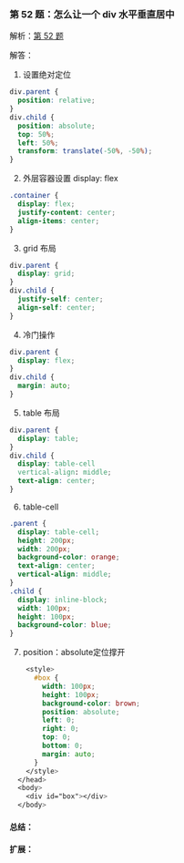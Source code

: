 ### 第 52 题：怎么让一个 div 水平垂直居中

解析：[第 52 题](https://github.com/Advanced-Frontend/Daily-Interview-Question/issues/92)

解答：

1. 设置绝对定位

```css
div.parent {
  position: relative;
}
div.child {
  position: absolute;
  top: 50%;
  left: 50%;
  transform: translate(-50%, -50%);
}
```

2. 外层容器设置 display: flex

```css
.container {
  display: flex;
  justify-content: center;
  align-items: center;
}
```

3. grid 布局

```css
div.parent {
  display: grid;
}
div.child {
  justify-self: center;
  align-self: center;
}
```

4. 冷门操作

```css
div.parent {
  display: flex;
}
div.child {
  margin: auto;
}
```

5. table 布局

```css
div.parent {
  display: table;
}
div.child {
  display: table-cell
  vertical-align: middle;
  text-align: center;
}
```

6. table-cell

```css
.parent {
  display: table-cell;
  height: 200px;
  width: 200px;
  background-color: orange;
  text-align: center;
  vertical-align: middle;
}
.child {
  display: inline-block;
  width: 100px;
  height: 100px;
  background-color: blue;
}
```

7. position：absolute定位撑开

```css
    <style>
      #box {
        width: 100px;
        height: 100px;
        background-color: brown;
        position: absolute;
        left: 0;
        right: 0;
        top: 0;
        bottom: 0;
        margin: auto;
      }
    </style>
  </head>
  <body>
    <div id="box"></div>
  </body>
```
#### 总结：

#### 扩展：
